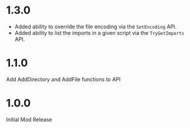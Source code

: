 # 1.3.0

- Added ability to override the file encoding via the `SetEncoding` API.
- Added ability to list the imports in a given script via the `TryGetImports` API.

# 1.1.0
Add AddDirectory and AddFile functions to API

# 1.0.0
Initial Mod Release
